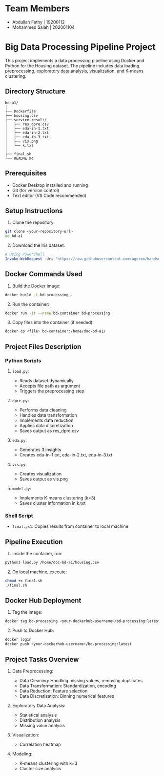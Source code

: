 # Team Members

- Abdullah Fathy | 19200112
- Mohammed Salah | 202001104

# Big Data Processing Pipeline Project

This project implements a data processing pipeline using Docker and Python for the Housing dataset. The pipeline includes data loading, preprocessing, exploratory data analysis, visualization, and K-means clustering.

## Directory Structure
```
bd-a1/
│
├── Dockerfile
├── housing.csv
├── service-result/
│   ├── res_dpre.csv
│   ├── eda-in-1.txt
│   ├── eda-in-2.txt
│   ├── eda-in-3.txt
│   ├── vis.png
│   └── k.txt
│
├── final.sh
└── README.md
```

## Prerequisites
- Docker Desktop installed and running
- Git (for version control)
- Text editor (VS Code recommended)

## Setup Instructions

1. Clone the repository:
```bash
git clone <your-repository-url>
cd bd-a1
```

2. Download the Iris dataset:
```powershell
# Using PowerShell
Invoke-WebRequest -Uri "https://raw.githubusercontent.com/ageron/handson-ml/master/datasets/housing/housing.csv" -OutFile "housing.csv"
```

## Docker Commands Used

1. Build the Docker image:
```bash
docker build -t bd-processing .
```

2. Run the container:
```bash
docker run -it --name bd-container bd-processing
```

3. Copy files into the container (if needed):
```bash
docker cp <file> bd-container:/home/doc-bd-a1/
```

## Project Files Description

### Python Scripts
1. `load.py`:
   - Reads dataset dynamically
   - Accepts file path as argument
   - Triggers the preprocessing step

2. `dpre.py`:
   - Performs data cleaning
   - Handles data transformation
   - Implements data reduction
   - Applies data discretization
   - Saves output as res_dpre.csv

3. `eda.py`:
   - Generates 3 insights
   - Creates eda-in-1.txt, eda-in-2.txt, eda-in-3.txt

4. `vis.py`:
   - Creates visualization
   - Saves output as vis.png

5. `model.py`:
   - Implements K-means clustering (k=3)
   - Saves cluster information in k.txt

### Shell Script
- `final.ps1`: Copies results from container to local machine

## Pipeline Execution

1. Inside the container, run:
```bash
python3 load.py /home/doc-bd-a1/housing.csv
```

2. On local machine, execute:
```bash
chmod +x final.sh
./final.sh
```

## Docker Hub Deployment

1. Tag the image:
```bash
docker tag bd-processing <your-dockerhub-username>/bd-processing:latest
```

2. Push to Docker Hub:
```bash
docker login
docker push <your-dockerhub-username>/bd-processing:latest
```

## Project Tasks Overview

1. Data Preprocessing:
   - Data Cleaning: Handling missing values, removing duplicates
   - Data Transformation: Standardization, encoding
   - Data Reduction: Feature selection
   - Data Discretization: Binning numerical features

2. Exploratory Data Analysis:
   - Statistical analysis
   - Distribution analysis
   - Missing value analysis

3. Visualization:
   - Correlation heatmap

4. Modeling:
   - K-means clustering with k=3
   - Cluster size analysis
